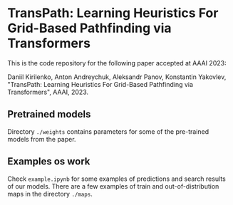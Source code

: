 # TransPath: Learning Heuristics For Grid-Based Pathfinding via Transformers
This is the code repository for the following paper accepted at AAAI 2023: 

Daniil Kirilenko, Anton Andreychuk, Aleksandr Panov, Konstantin Yakovlev, "TransPath: Learning Heuristics For Grid-Based Pathfinding via Transformers", AAAI, 2023.


## Pretrained models
Directory `./weights` contains parameters for some of the pre-trained models from the paper.

## Examples os work
Check `example.ipynb` for some examples of predictions and search results of our models. There are a few examples of train and out-of-distribution maps in the directory `./maps`.
